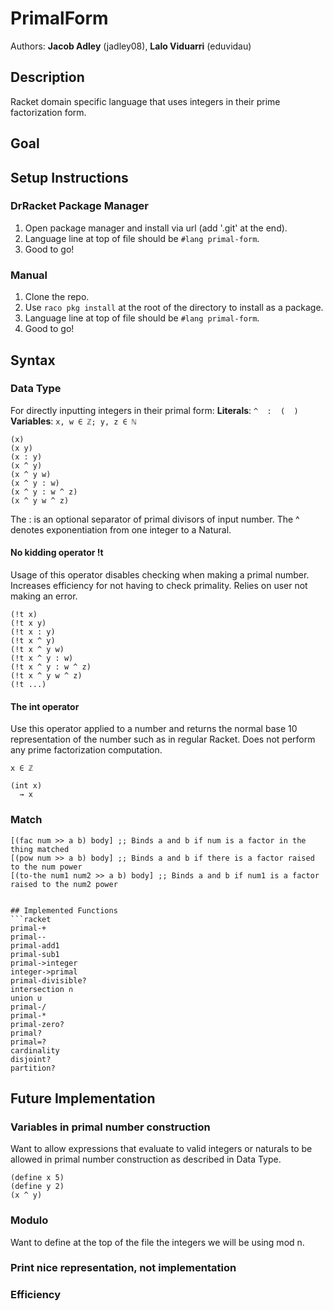 # PrimalForm
Authors: **Jacob Adley** (jadley08), **Lalo Viduarri** (eduvidau)


## Description
Racket domain specific language that uses integers in their prime factorization form.


## Goal


## Setup Instructions
### DrRacket Package Manager
1. Open package manager and install via url (add '.git' at the end).
2. Language line at top of file should be ``#lang primal-form``.
3. Good to go!

### Manual
1. Clone the repo.
2. Use ``raco pkg install`` at the root of the directory to install as a package.
3. Language line at top of file should be ``#lang primal-form``.
4. Good to go!


## Syntax
### Data Type
For directly inputting integers in their primal form:
**Literals**: ``^  :  (  )``
**Variables**: ``x, w ∈ ℤ; y, z ∈ ℕ``

```racket
(x)
(x y)
(x : y)
(x ^ y)
(x ^ y w)
(x ^ y : w)
(x ^ y : w ^ z)
(x ^ y w ^ z)
```

The : is an optional separator of primal divisors of input number.
The ^ denotes exponentiation from one integer to a Natural.

#### No kidding operator !t
Usage of this operator disables checking when making a primal number.
Increases efficiency for not having to check primality.
Relies on user not making an error.

```racket
(!t x)
(!t x y)
(!t x : y)
(!t x ^ y)
(!t x ^ y w)
(!t x ^ y : w)
(!t x ^ y : w ^ z)
(!t x ^ y w ^ z)
(!t ...)
```

#### The int operator
Use this operator applied to a number and returns the normal base 10 representation of the number such as in regular Racket.
Does not perform any prime factorization computation.

``x ∈ ℤ``
```racket
(int x)
  → x
```


### Match
```racket
[(fac num >> a b) body] ;; Binds a and b if num is a factor in the thing matched
[(pow num >> a b) body] ;; Binds a and b if there is a factor raised to the num power
[(to-the num1 num2 >> a b) body] ;; Binds a and b if num1 is a factor raised to the num2 power


## Implemented Functions
```racket
primal-+
primal--
primal-add1
primal-sub1
primal->integer
integer->primal
primal-divisible?
intersection ∩
union ∪
primal-/
primal-*
primal-zero?
primal?
primal=?
cardinality
disjoint?
partition?
```


## Future Implementation

### Variables in primal number construction
Want to allow expressions that evaluate to valid integers or naturals to be allowed in primal number construction as described in Data Type.
```racket
(define x 5)
(define y 2)
(x ^ y)
```

### Modulo
Want to define at the top of the file the integers we will be using mod n.

### Print nice representation, not implementation

### Efficiency
